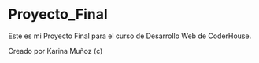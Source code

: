 # Proyecto_Final

Este es mi Proyecto Final para el curso de Desarrollo Web de CoderHouse. 

Creado por Karina Muñoz (c)
